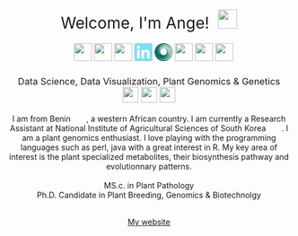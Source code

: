 
<h1 style="font-weight:normal" align="center">
  &nbsp;Welcome, I'm Ange! &nbsp;<img height="34" width="34" src="https://github.com/Yedomon/bioinformatics101/blob/main/logo/mocha.svg" />&nbsp;
</h1>

<div align="center">
&nbsp;&nbsp;&nbsp;
<a href="mailto:angez9914@gmail.com"><img height="32" width="32" src="https://github.com/Yedomon/bioinformatics101/blob/main/logo/envelope-solid.svg" /></a>
<a href="https://twitter.com/AngeOmics"><img height="32" width="32" src="https://github.com/Yedomon/bioinformatics101/blob/main/logo/twitter.svg" /></a> 
<a href="https://www.kaggle.com/angeomics"><img height="32" width="32" src="https://github.com/Yedomon/bioinformatics101/blob/main/logo/kaggle.svg" /></a> 
<a href="https://kr.linkedin.com/in/yedomon-ange-bovys-zoclanclounon-660a1755/"><img height="32" width="32" src="https://github.com/TamayoLeivaJ/TamayoLeivaJ/blob/main/Image/logo/linkedin.svg" /></a> 
<a href="https://loop.frontiersin.org/people/1553566/overview/"><img height="32" width="32" src="https://github.com/TamayoLeivaJ/TamayoLeivaJ/blob/main/Image/logo/loop.svg" /></a> 
<a href="https://orcid.org/0000-0003-2781-0778"><img height="32" width="32" src="https://github.com/Yedomon/bioinformatics101/blob/main/logo/orcid.svg" /></a> <a href="https://www.researchgate.net/profile/Yedomon-Zoclanclounon"><img height="32" width="32" src="https://github.com/Yedomon/bioinformatics101/blob/main/logo/researchgate.svg" /></a>
<a href="https://scholar.google.fr/citations?user=r6FjIyQAAAAJ&hl=en"><img height="32" width="32" src="https://github.com/Yedomon/bioinformatics101/blob/main/logo/google-scholar.svg" /></a>
</div>

<div align="center">
  <h3 style="font-weight:normal" align="center">
    &nbsp; Data Science, Data Visualization, Plant Genomics & Genetics &nbsp; <br>
    <img height="28" width="28" src="https://github.com/Yedomon/bioinformatics101/blob/main/logo/linux.svg" />
    <img height="28" width="28" src="https://github.com/Yedomon/bioinformatics101/blob/main/logo/rstudio.svg" />
    <img height="28" width="28" src="https://github.com/Yedomon/bioinformatics101/blob/main/logo/github.svg" />
  </h3>
I am from Benin <img  height="14" width="24" src="https://upload.wikimedia.org/wikipedia/commons/0/0a/Flag_of_Benin.svg" />, a western African country. I am currently a Research Assistant at National Institute of Agricultural Sciences of South Korea <img  height="14" width="24" src="https://upload.wikimedia.org/wikipedia/commons/0/09/Flag_of_South_Korea.svg" />. I am a plant genomics enthusiast. I love playing with the programming languages such as perl, java with a great interest in R. My key area of interest is the plant specialized metabolites, their biosynthesis pathway and evolutionnary patterns. <br><br> MS.c. in Plant Pathology <br> Ph.D. Candidate in Plant Breeding, Genomics & Biotechnolgy
</div>
<br>
<div align="center">
 
[My website](https://yedomon-site.netlify.app/)

</div>

